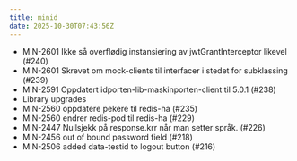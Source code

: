 ```yaml
---
title: minid
date: 2025-10-30T07:43:56Z
---
```

- MIN-2601 Ikke så overflødig instansiering av jwtGrantInterceptor likevel (#240)
- MIN-2601 Skrevet om mock-clients til interfacer i stedet for subklassing (#239)
- MIN-2591 Oppdatert idporten-lib-maskinporten-client til 5.0.1 (#238)
- Library upgrades
- MIN-2560 oppdatere pekere til redis-ha (#235)
- MIN-2560 endrer redis-pod til redis-ha (#229)
- MIN-2447 Nullsjekk på response.krr når man setter språk. (#226)
- MIN-2456 out of bound password field (#218)
- MIN-2506 added data-testid to logout button (#216)

